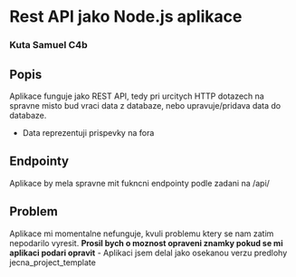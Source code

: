 # Rest API jako Node.js aplikace
### Kuta Samuel C4b

## Popis
Aplikace funguje jako REST API, tedy pri urcitych HTTP dotazech na spravne misto bud vraci data z databaze, nebo upravuje/pridava data do databaze.
- Data reprezentuji prispevky na fora


## Endpointy
Aplikace by mela spravne mit fukncni endpointy podle zadani na /api/<endpoint>

## Problem
Aplikace mi momentalne nefunguje, kvuli problemu ktery se nam zatim nepodarilo vyresit. **Prosil bych o moznost opraveni znamky pokud se mi aplikaci podari opravit** - Aplikaci jsem delal jako osekanou verzu predlohy jecna_project_template